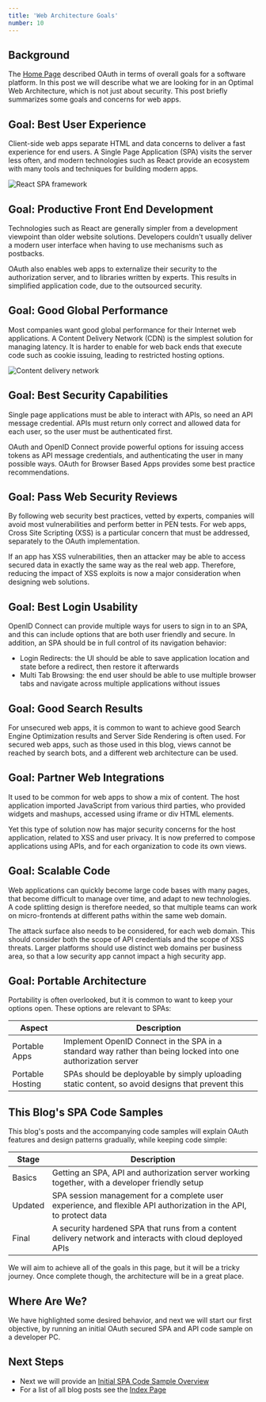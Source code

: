 ```yaml
---
title: 'Web Architecture Goals'
number: 10
---
```


## Background

The [Home Page](/) described OAuth in terms of overall goals for a software platform. In this post we will describe what we are looking for in an Optimal Web Architecture, which is not just about security. This post briefly summarizes some goals and concerns for web apps.

## Goal: Best User Experience

Client-side web apps separate HTML and data concerns to deliver a fast experience for end users. A Single Page Application (SPA) visits the server less often, and modern technologies such as React provide an ecosystem with many tools and techniques for building modern apps.

![React SPA framework](/images/10/react.jpg)

## Goal: Productive Front End Development

Technologies such as React are generally simpler from a development viewpoint than older website solutions. Developers couldn't usually deliver a modern user interface when having to use mechanisms such as postbacks.

OAuth also enables web apps to externalize their security to the authorization server, and to libraries written by experts. This results in simplified application code, due to the outsourced security.

## Goal: Good Global Performance

Most companies want good global performance for their Internet web applications. A Content Delivery Network (CDN) is the simplest solution for managing latency. It is harder to enable for web back ends that execute code such as cookie issuing, leading to restricted hosting options.

![Content delivery network](/images/10/cdn.jpg)

## Goal: Best Security Capabilities

Single page applications must be able to interact with APIs, so need an API message credential. APIs must return only correct and allowed data for each user, so the user must be authenticated first.

OAuth and OpenID Connect provide powerful options for issuing access tokens as API message credentials, and authenticating the user in many possible ways. OAuth for Browser Based Apps provides some best practice recommendations.

## Goal: Pass Web Security Reviews

By following web security best practices, vetted by experts, companies will avoid most vulnerabilities and perform better in PEN tests. For web apps, Cross Site Scripting (XSS) is a particular concern that must be addressed, separately to the OAuth implementation.

If an app has XSS vulnerabilities, then an attacker may be able to access secured data in exactly the same way as the real web app. Therefore, reducing the impact of XSS exploits is now a major consideration when designing web solutions.

## Goal: Best Login Usability

OpenID Connect can provide multiple ways for users to sign in to an SPA, and this can include options that are both user friendly and secure. In addition, an SPA should be in full control of its navigation behavior:

- Login Redirects: the UI should be able to save application location and state before a redirect, then restore it afterwards
- Multi Tab Browsing: the end user should be able to use multiple browser tabs and navigate across multiple applications without issues

## Goal: Good Search Results

For unsecured web apps, it is common to want to achieve good Search Engine Optimization results and Server Side Rendering is often used. For secured web apps, such as those used in this blog, views cannot be reached by search bots, and a different web architecture can be used.

## Goal: Partner Web Integrations

It used to be common for web apps to show a mix of content. The host application imported JavaScript from various third parties, who provided widgets and mashups, accessed using iframe or div HTML elements.

Yet this type of solution now has major security concerns for the host application, related to XSS and user privacy. It is now preferred to compose applications using APIs, and for each organization to code its own views.

## Goal: Scalable Code

Web applications can quickly become large code bases with many pages, that become difficult to manage over time, and adapt to new technologies. A code splitting design is therefore needed, so that multiple teams can work on micro-frontends at different paths within the same web domain.

The attack surface also needs to be considered, for each web domain. This should consider both the scope of API credentials and the scope of XSS threats. Larger platforms should use distinct web domains per business area, so that a low security app cannot impact a high security app.

## Goal: Portable Architecture

Portability is often overlooked, but it is common to want to keep your options open. These options are relevant to SPAs:

| Aspect | Description |
| ------ | ----------- |
| Portable Apps	| Implement OpenID Connect in the SPA in a standard way rather than being locked into one authorization server |
| Portable Hosting | SPAs should be deployable by simply uploading static content, so avoid designs that prevent this |

## This Blog's SPA Code Samples

This blog's posts and the accompanying code samples will explain OAuth features and design patterns gradually, while keeping code simple:

| Stage | Description |
| ----- | ----------- |
| Basics | Getting an SPA, API and authorization server working together, with a developer friendly setup |
| Updated | SPA session management for a complete user experience, and flexible API authorization in the API, to protect data |
| Final | A security hardened SPA that runs from a content delivery network and interacts with cloud deployed APIs |

We will aim to achieve all of the goals in this page, but it will be a tricky journey. Once complete though, the architecture will be in a great place.

## Where Are We?

We have highlighted some desired behavior, and next we will start our first objective, by running an initial OAuth secured SPA and API code sample on a developer PC.

## Next Steps

- Next we will provide an [Initial SPA Code Sample Overview](/posts/basicspa-overview)
- For a list of all blog posts see the [Index Page](/pages/index)
